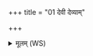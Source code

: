 +++
title = "01 देवी देव्याम्"

+++
<details><summary>मूलम् (WS)</summary>

देवी देव्यां जातासि पृथिव्यामध्योषधे । तु. शौ.सं. ६.१३६  
तं त्वा नितत्नि केशेभ्यो दृंहणाय खनामसि ॥ १ ॥
</details>
